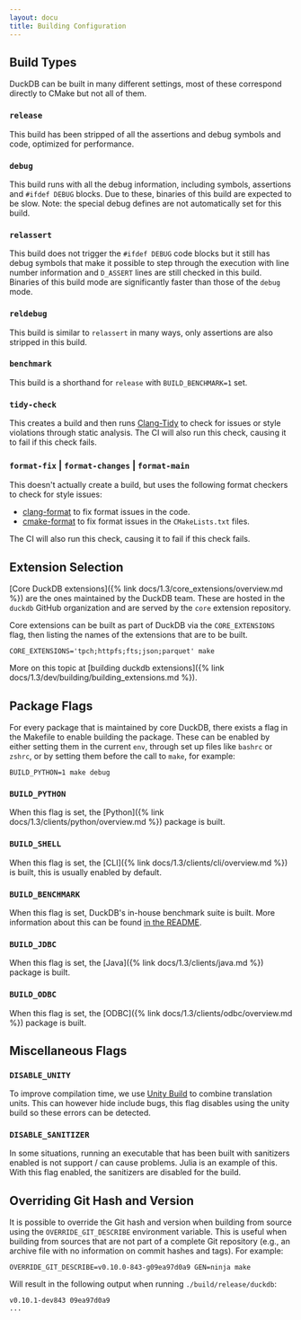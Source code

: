 ```yaml
---
layout: docu
title: Building Configuration
---
```


## Build Types

DuckDB can be built in many different settings, most of these correspond directly to CMake but not all of them.

### `release`

This build has been stripped of all the assertions and debug symbols and code, optimized for performance.

### `debug`

This build runs with all the debug information, including symbols, assertions and `#ifdef DEBUG` blocks.
Due to these, binaries of this build are expected to be slow.
Note: the special debug defines are not automatically set for this build.

### `relassert`

This build does not trigger the `#ifdef DEBUG` code blocks but it still has debug symbols that make it possible to step through the execution with line number information and `D_ASSERT` lines are still checked in this build.
Binaries of this build mode are significantly faster than those of the `debug` mode.

### `reldebug`

This build is similar to `relassert` in many ways, only assertions are also stripped in this build.

### `benchmark`

This build is a shorthand for `release` with `BUILD_BENCHMARK=1` set.

### `tidy-check`

This creates a build and then runs [Clang-Tidy](https://clang.llvm.org/extra/clang-tidy/) to check for issues or style violations through static analysis.
The CI will also run this check, causing it to fail if this check fails.

### `format-fix` | `format-changes` | `format-main`

This doesn't actually create a build, but uses the following format checkers to check for style issues:

* [clang-format](https://clang.llvm.org/docs/ClangFormat.html) to fix format issues in the code.
* [cmake-format](https://cmake-format.readthedocs.io/en/latest/) to fix format issues in the `CMakeLists.txt` files.

The CI will also run this check, causing it to fail if this check fails.

## Extension Selection

[Core DuckDB extensions]({% link docs/1.3/core_extensions/overview.md %}) are the ones maintained by the DuckDB team. These are hosted in the `duckdb` GitHub organization and are served by the `core` extension repository.

Core extensions can be built as part of DuckDB via the `CORE_EXTENSIONS` flag, then listing the names of the extensions that are to be built.

```batch
CORE_EXTENSIONS='tpch;httpfs;fts;json;parquet' make
```

More on this topic at [building duckdb extensions]({% link docs/1.3/dev/building/building_extensions.md %}).

## Package Flags

For every package that is maintained by core DuckDB, there exists a flag in the Makefile to enable building the package.
These can be enabled by either setting them in the current `env`, through set up files like `bashrc` or `zshrc`, or by setting them before the call to `make`, for example:

```batch
BUILD_PYTHON=1 make debug
```

### `BUILD_PYTHON`

When this flag is set, the [Python]({% link docs/1.3/clients/python/overview.md %}) package is built.

### `BUILD_SHELL`

When this flag is set, the [CLI]({% link docs/1.3/clients/cli/overview.md %}) is built, this is usually enabled by default.

### `BUILD_BENCHMARK`

When this flag is set, DuckDB's in-house benchmark suite is built.
More information about this can be found [in the README](https://github.com/duckdb/duckdb/blob/main/benchmark/README.md).

### `BUILD_JDBC`

When this flag is set, the [Java]({% link docs/1.3/clients/java.md %}) package is built.

### `BUILD_ODBC`

When this flag is set, the [ODBC]({% link docs/1.3/clients/odbc/overview.md %}) package is built.

## Miscellaneous Flags

### `DISABLE_UNITY`

To improve compilation time, we use [Unity Build](https://cmake.org/cmake/help/latest/prop_tgt/UNITY_BUILD.html) to combine translation units.
This can however hide include bugs, this flag disables using the unity build so these errors can be detected.

### `DISABLE_SANITIZER`

In some situations, running an executable that has been built with sanitizers enabled is not support / can cause problems. Julia is an example of this.
With this flag enabled, the sanitizers are disabled for the build.

## Overriding Git Hash and Version

It is possible to override the Git hash and version when building from source using the `OVERRIDE_GIT_DESCRIBE` environment variable.
This is useful when building from sources that are not part of a complete Git repository (e.g., an archive file with no information on commit hashes and tags).
For example:

```batch
OVERRIDE_GIT_DESCRIBE=v0.10.0-843-g09ea97d0a9 GEN=ninja make
```

Will result in the following output when running `./build/release/duckdb`:

```text
v0.10.1-dev843 09ea97d0a9
...
```
